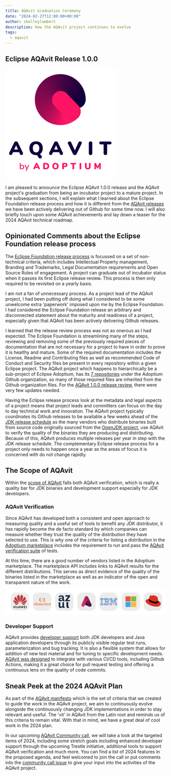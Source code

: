 ```yaml
---
title: AQAvit Graduation Ceremony
date: "2024-02-27T12:00:00+00:00"
author: shelleylambert
description: How the AQAvit project continues to evolve
tags:
  - aqavit
---
```


## Eclipse AQAvit Release 1.0.0

![AQAvit Logo](aqavit-light.png)

I am pleased to announce the Eclipse AQAvit 1.0.0 release and the AQAvit project's graduation from being an incubator project to a mature project.  In the subsequent sections, I will explain what I learned about the Eclipse Foundation release process and how it is different from the [AQAvit releases](https://github.com/adoptium/aqa-tests/releases) we have been actively delivering out of Github for some time now. I will also briefly touch upon some AQAvit achievements and lay down a teaser for the 2024 AQAvit technical roadmap. 

## Opinionated Comments about the Eclipse Foundation release process

The [Eclipse Foundation release process](https://www.eclipse.org/projects/handbook/#release) is focussed on a set of non-technical criteria, which includes Intellectual Property management, Branding and Trademarks, Legal Documentation requirements and Open Source Rules of engagement.  A project can graduate out of incubator status when it passes its first Eclipse release review.  This process is then only required to be revisited on a yearly basis.

I am not a fan of unnecessary process.  As a project lead of the AQAvit project, I had been putting off doing what I considered to be some unwelcome extra 'paperwork' imposed upon me by the Eclipse Foundation. I had considered the Eclipse Foundation release an arbitrary and disconnected statement about the maturity and readiness of a project, especially given that AQAvit has been actively delivering Github releases.  

I learned that the release review process was not as onerous as I had expected.  The Eclipse Foundation is streamlining many of the steps, reviewing and removing some of the previously required pieces of documentation that are not necessary for a project to have in order to prove it is healthy and mature.  Some of the required documentation includes the License, Readme and Contributing files as well as recommended Code of Conduct and Security files be present in every repository within a given Eclipse project.  The AQAvit project which happens to hierarchically be a sub-project of Eclipse Adoptium, has its [7 repositories](https://projects.eclipse.org/projects/adoptium.aqavit/developer) under the Adoptium Github organization, so many of those required files are inherited from the Github organization files.  For the [AQAvit 1.0.0 release review](https://gitlab.eclipse.org/eclipsefdn/emo-team/emo/-/issues/669), there were very few updates needed.   

Having the Eclipse release process look at the metadata and legal aspects of a project means that project leads and committers can focus on the day to day technical work and innovation.  The AQAvit project typically coordinates its Github releases to be available a few weeks ahead of the [JDK release schedule](https://www.java.com/releases) as the many vendors who distribute binaries built from source code originally sourced from the [OpenJDK project](https://openjdk.org/), use AQAvit to verify the quality of the binaries they are producing and distributing.  Because of this, AQAvit produces multiple releases per year in step with the JDK release schedule.  The complementary Eclipse release process for a project only needs to happen once a year as the areas of focus it is concerned with do not change rapidly.

## The Scope of AQAvit

Within the [scope of AQAvit](https://github.com/adoptium/aqa-tests/blob/master/docs/pages/Scope.md) falls both AQAvit verification, which is really a quality bar for JDK binaries and development support especially for JDK developers.  

### AQAvit Verification

Since AQAvit has developed both a consistent and open approach to measuring quality and a useful set of tools to benefit any JDK distributor, it has rapidly become the de facto standard by which companies can measure whether they trust the quality of the distribution they have selected to use.  This is why one of the criteria for listing a distribution in the [Adoptium marketplace](https://adoptium.net/marketplace/) includes the requirement to run and pass the [AQAvit verification suite](https://adoptium.net/docs/aqavit-verification/) of tests.

At this time, there are a good number of vendors listed in the Adoptium marketplace.  The marketplace API includes links to AQAvit results for the different distributions.  This serves as direct evidence of the quality of the binaries listed in the marketplace as well as an indicator of the open and transparent nature of the work.

![Adoptium Marketplace Vendors](marketplaceVendors.png)

### Developer Support

AQAvit provides [developer support](https://github.com/adoptium/aqa-tests/blob/master/docs/pages/Scope.md#2-developer-support) both JDK developers and Java application developers through its  publicly visible regular test runs, parameterization and bug tracking.  It is also a flexible system that allows for addition of new test material and for tuning to specific development needs.  [AQAvit was designed](https://github.com/adoptium/aqa-tests/blob/master/docs/pages/LayeredDesign.md) to integrate with various CI/CD tools, including Github Actions, making it a great choice for pull request testing and offering a continuous lens on the quality of code commits.

## Sneak Peek at the 2024 AQAvit Plan

As part of the [AQAvit manifesto](https://github.com/adoptium/aqa-tests/blob/master/docs/pages/Manifesto.md) which is the set of criteria that we created to guide the work in the AQAvit project, we aim to continuously evolve alongside the continuously changing JDK implementations in order to stay relevant and useful.  The 'vit' in AQAvit from the Latin root and reminds us of this criteria to remain vital.  With that in mind, we have a great deal of cool work in the 2024 plan.  

In our upcoming [AQAvit Community call](https://github.com/adoptium/aqa-tests/issues/5090), we will take a look at the targeted items of 2024, including some stretch goals including enhanced developer support through the upcoming Trestle initiative, additional tools to support AQAvit verification and much more.  You can find a list of 2024 features in the proposed agenda, and feel welcomed to join the call or put comments into the [community call issue](https://github.com/adoptium/aqa-tests/issues/5090) to give your input into the activities of the AQAvit project.








